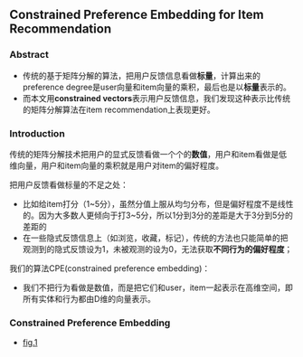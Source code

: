 ## Constrained Preference Embedding for Item Recommendation ##

### Abstract ###

* 传统的基于矩阵分解的算法，把用户反馈信息看做**标量**，计算出来的preference degree是user向量和item向量的乘积，最后也是以**标量**表示的。
* 而本文用**constrained vectors**表示用户反馈信息，我们发现这种表示比传统的矩阵分解算法在item recommendation上表现更好。

### Introduction ###

传统的矩阵分解技术把用户的显式反馈看做一个个的**数值**，用户和item看做是低维向量，用户和item向量的乘积就是用户对item的偏好程度。

把用户反馈看做标量的不足之处：

* 比如给item打分（1~5分），虽然分值上服从均匀分布，但是偏好程度不是线性的。因为大多数人更倾向于打3~5分，所以1分到3分的差距是大于3分到5分的差距的
* 在一些隐式反馈信息上（如浏览，收藏，标记），传统的方法也只能简单的把观测到的隐式反馈设为1，未被观测的设为0，无法获取**不同行为的偏好程度**；

我们的算法CPE(constrained preference embedding)：

* 我们不把行为看做是数值，而是把它们和user，item一起表示在高维空间，即所有实体和行为都由D维的向量表示。

### Constrained Preference Embedding ###

* [fig.1](https://raw.githubusercontent.com/paradiser/knowledge-graph-papers/master/knowledge%20graph/IJCAI/16/images/1.png)